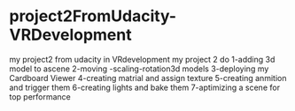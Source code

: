 # project2FromUdacity-VRDevelopment
my project2 from udacity in VRdevelopment 
my project 2 
do
1-adding 3d model to ascene
2-moving -scaling-rotation3d models
3-deploying my Cardboard Viewer
4-creating matrial and assign texture
5-creating anmition and trigger them
6-creating lights and bake them
7-aptimizing a scene for top performance
